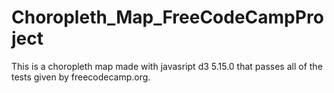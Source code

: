 # Choropleth_Map_FreeCodeCampProject
This is a choropleth map made with javasript d3 5.15.0 that passes all of the tests given by freecodecamp.org.
